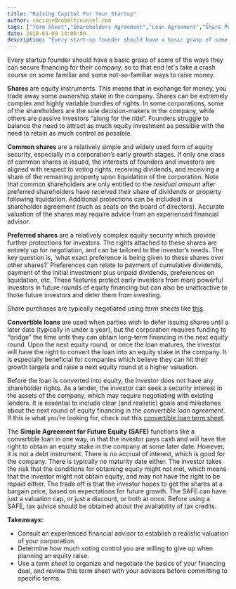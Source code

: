 ```yaml
---
title: "Raising Capital For Your Startup"
author: cmcivor@cobaltcounsel.com
tags: ["Term Sheet","Shareholders Agreement","Loan Agreement","Share Purchase Agreement","Investor Term Sheet"]
date: 2018-03-09 14:08:00
description: "Every start-up founder should have a basic grasp of some of the ways they can secure financing for their company, so to that end let's take a crash course on some familiar and some not-so-familiar ways to raise money."
---
```


Every startup founder should have a basic grasp of some of the ways they can secure financing for their company, so to that end let's take a crash course on some familiar and some not-so-familiar ways to raise money.

**Shares** are equity instruments. This means that in exchange for money, you trade away some ownership stake in the company. Shares can be extremely complex and highly variable bundles of rights. In some corporations, some of the shareholders are the sole decision-makers in the company, while others are passive investors “along for the ride”. Founders struggle to balance the need to attract as much equity investment as possible with the need to retain as much control as possible.

**Common shares** are a relatively simple and widely used form of equity security, especially in a corporation’s early growth stages. If only one class of common shares is issued, the interests of founders and investors are aligned with respect to voting rights, receiving dividends, and receiving a share of the remaining property upon liquidation of the corporation. Note that common shareholders are only entitled to the *residual amount* after preferred shareholders have received their share of dividends or property following liquidation. Additional protections can be included in a shareholder agreement (such as seats on the board of directors). Accurate valuation of the shares may require advice from an experienced financial advisor.

**Preferred shares** are a relatively complex equity security which provide further protections for investors. The rights attached to these shares are entirely up for negotiation, and can be tailored to the investor’s needs. The key question is, ‘what exact preference is being given to these shares over other shares?’ Preferences can relate to payment of cumulative dividends, payment of the initial investment plus unpaid dividends, preferences on liquidation, etc. These features protect early investors from more powerful investors in future rounds of equity financing but can also be unattractive to those future investors and deter them from investing.

Share purchases are typically negotiated using *term sheets* like [this](https://clausehound.com/legal-contract/16322).

**Convertible loans** are used when parties wish to defer issuing shares until a later date (typically in under a year), but the corporation requires funding to “bridge” the time until they can obtain long-term financing in the next equity round. Upon the next equity round, or once the loan matures, the investor will have the right to convert the loan into an equity stake in the company. It is especially beneficial for companies which believe they can hit their growth targets and raise a next equity round at a higher valuation.

Before the loan is converted into equity, the investor does not have any shareholder rights. As a lender, the investor can seek a security interest in the assets of the company, which may require negotiating with existing lenders. It is essential to include clear (and realistic) goals and milestones about the next round of equity financing in the *convertible loan agreement*. If this is what you’re looking for, check out this [convertible loan term sheet](https://clausehound.com/legal-contract/16287).

The **Simple Agreement for Future Equity (SAFE)** functions like a convertible loan in one way, in that the investor pays cash and will have the right to obtain an equity stake in the company at some later date. However, it is not a debt instrument. There is no accrual of interest, which is good for the company. There is typically no maturity date either. The investor takes the risk that the conditions for obtaining equity might not met, which means that the investor might not obtain equity, and may not have the right to be repaid either. The trade off is that the investor hopes to get the shares at a bargain price, based on expectations for future growth. The SAFE can have just a valuation cap, or just a discount, or both at once. Before using a SAFE, tax advice should be obtained about the availability of tax credits. 

**Takeaways:**

- Consult an experienced financial advisor to establish a realistic valuation of your corporation.
- Determine how much voting control you are willing to give up when planning an equity raise.
- Use a *term sheet* to organize and negotiate the basics of your financing deal, and review this term sheet with your advisors before committing to specific terms.
